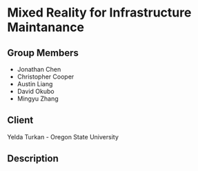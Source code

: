 # Mixed Reality for Infrastructure Maintanance
## Group Members
* Jonathan Chen
* Christopher Cooper
* Austin Liang
* David Okubo
* Mingyu Zhang

## Client 
Yelda Turkan - Oregon State University

## Description

